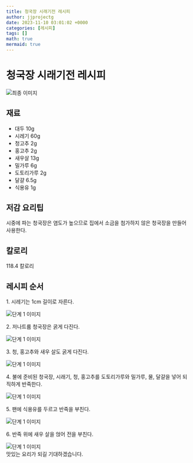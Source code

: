 ```yaml
---
title: 청국장 시래기전 레시피
author: jjprojectg
date: 2023-11-10 03:01:02 +0000
categories: [레시피]
tags: []
math: true
mermaid: true
---
```

<meta name="og:type" content="website" />
<meta charset="UTF-8">
<div class="header">
<h1>청국장 시래기전 레시피</h1>
</div>

<div class="container my-4">
<div class="row">
<div class="col-12 col-md-6">
<div class="recipe-image">
<img src="http://www.foodsafetykorea.go.kr/uploadimg/20141117/20141117053439_1416213279588.jpg" class="step-image" alt="최종 이미지">
</div>
</div>
<div class="col-12 col-md-6">
<div class="ingredients">
<h2>재료</h2>
<ul class='card'>
<li> 대두 10g </li>
<li>  시레기 60g </li>
<li>  청고추 2g </li>
<li>  홍고추 2g </li>
<li>  새우살 13g </li>
<li>  밀가루 6g </li>
<li>  도토리가루 2g </li>
<li>  달걀 6.5g </li>
<li>  식용유 1g </li>

</ul>
</div>
</div>
<div class="col-12 col-md-6">
<div class="ingredients">
<h2>저감 요리팁</h2>
<div class='card'> 
<p >
시중에 파는 청국장은 염도가 높으므로 집에서 소금을 첨가하지 않은 청국장을 만들어 사용한다.
</p>
</div>
</div>
<div class="ingredients">
<h2>칼로리</h2>
<div class='card'> 
<p>
118.4 칼로리
</p>
</div>
</div>
</div>
</div>

<h2 class="my-4">레시피 순서</h2>
<div class="card recipe-card">
<div class="card-body recipe-stesp">
<p class="card-text step-description">1. 시레기는 1cm 길이로 자른다.</p>
<img src="http://www.foodsafetykorea.go.kr/uploadimg/cook/839-1.jpg" alt="단계 1 이미지" class="step-image">
</div>
</div>

<div class="card recipe-card">
<div class="card-body recipe-stesp">
<p class="card-text step-description">2. 저나트륨 청국장은 굵게 다진다.</p>
<img src="http://www.foodsafetykorea.go.kr/uploadimg/cook/839-2.jpg" alt="단계 1 이미지" class="step-image">
</div>
</div>

<div class="card recipe-card">
<div class="card-body recipe-stesp">
<p class="card-text step-description">3. 청, 홍고추와 새우 살도 굵게 다진다.</p>
<img src="http://www.foodsafetykorea.go.kr/uploadimg/cook/839-3.jpg" alt="단계 1 이미지" class="step-image">
</div>
</div>

<div class="card recipe-card">
<div class="card-body recipe-stesp">
<p class="card-text step-description">4. 불에 준비된 청국장, 시래기, 청, 홍고추를 도토리가루와 밀가루, 물, 달걀을 넣어 되직하게 반죽한다.</p>
<img src="http://www.foodsafetykorea.go.kr/uploadimg/cook/839-4.jpg" alt="단계 1 이미지" class="step-image">
</div>
</div>

<div class="card recipe-card">
<div class="card-body recipe-stesp">
<p class="card-text step-description">5. 팬에 식용유를 두르고 반죽을 부친다.</p>
<img src="http://www.foodsafetykorea.go.kr/uploadimg/cook/839-5.jpg" alt="단계 1 이미지" class="step-image">
</div>
</div>

<div class="card recipe-card">
<div class="card-body recipe-stesp">
<p class="card-text step-description">6. 반죽 위에 새우 살을 얹어 전을 부친다.</p>
<img src="http://www.foodsafetykorea.go.kr/uploadimg/cook/839-6.jpg" alt="단계 1 이미지" class="step-image">
</div>
</div>


</div>
맛있는 요리가 되길 기대하겠습니다.
